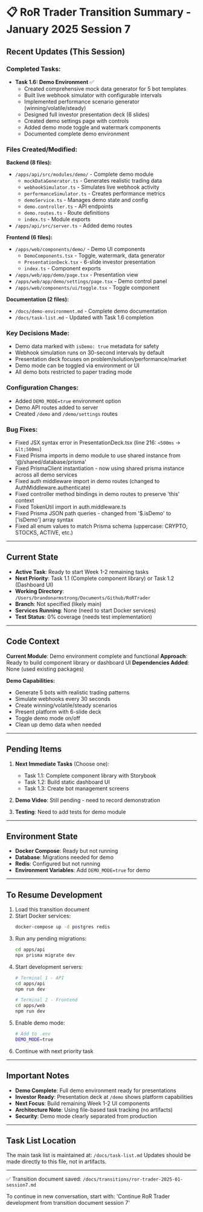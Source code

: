 # 📋 RoR Trader Transition Summary - January 2025 Session 7

## Recent Updates (This Session)

### Completed Tasks:
- **Task 1.6: Demo Environment** ✅
  - Created comprehensive mock data generator for 5 bot templates
  - Built live webhook simulator with configurable intervals  
  - Implemented performance scenario generator (winning/volatile/steady)
  - Designed full investor presentation deck (6 slides)
  - Created demo settings page with controls
  - Added demo mode toggle and watermark components
  - Documented complete demo environment

### Files Created/Modified:
**Backend (8 files):**
- `/apps/api/src/modules/demo/` - Complete demo module
  - `mockDataGenerator.ts` - Generates realistic trading data
  - `webhookSimulator.ts` - Simulates live webhook activity
  - `performanceSimulator.ts` - Creates performance metrics
  - `demoService.ts` - Manages demo state and config
  - `demo.controller.ts` - API endpoints
  - `demo.routes.ts` - Route definitions
  - `index.ts` - Module exports
- `/apps/api/src/server.ts` - Added demo routes

**Frontend (6 files):**
- `/apps/web/components/demo/` - Demo UI components
  - `DemoComponents.tsx` - Toggle, watermark, data generator
  - `PresentationDeck.tsx` - 6-slide investor presentation
  - `index.ts` - Component exports
- `/apps/web/app/demo/page.tsx` - Presentation view
- `/apps/web/app/demo/settings/page.tsx` - Demo control panel
- `/apps/web/components/ui/toggle.tsx` - Toggle component

**Documentation (2 files):**
- `/docs/demo-environment.md` - Complete demo documentation
- `/docs/task-list.md` - Updated with Task 1.6 completion

### Key Decisions Made:
- Demo data marked with `isDemo: true` metadata for safety
- Webhook simulation runs on 30-second intervals by default
- Presentation deck focuses on problem/solution/performance/market
- Demo mode can be toggled via environment or UI
- All demo bots restricted to paper trading mode

### Configuration Changes:
- Added `DEMO_MODE=true` environment option
- Demo API routes added to server
- Created `/demo` and `/demo/settings` routes

### Bug Fixes:
- Fixed JSX syntax error in PresentationDeck.tsx (line 216: `<500ms` → `&lt;500ms`)
- Fixed Prisma imports in demo module to use shared instance from '@/shared/database/prisma'
- Fixed PrismaClient instantiation - now using shared prisma instance across all demo services
- Fixed auth middleware import in demo routes (changed to AuthMiddleware.authenticate)
- Fixed controller method bindings in demo routes to preserve 'this' context
- Fixed TokenUtil import in auth.middleware.ts
- Fixed Prisma JSON path queries - changed from '$.isDemo' to ['isDemo'] array syntax
- Fixed all enum values to match Prisma schema (uppercase: CRYPTO, STOCKS, ACTIVE, etc.)

---

## Current State

- **Active Task**: Ready to start Week 1-2 remaining tasks
- **Next Priority**: Task 1.1 (Complete component library) or Task 1.2 (Dashboard UI)
- **Working Directory**: `/Users/brandonarmstrong/Documents/Github/RoRTrader`
- **Branch**: Not specified (likely main)
- **Services Running**: None (need to start Docker services)
- **Test Status**: 0% coverage (needs test implementation)

---

## Code Context

**Current Module**: Demo environment complete and functional
**Approach**: Ready to build component library or dashboard UI
**Dependencies Added**: None (used existing packages)

**Demo Capabilities:**
- Generate 5 bots with realistic trading patterns
- Simulate webhooks every 30 seconds
- Create winning/volatile/steady scenarios
- Present platform with 6-slide deck
- Toggle demo mode on/off
- Clean up demo data when needed

---

## Pending Items

1. **Next Immediate Tasks** (Choose one):
   - Task 1.1: Complete component library with Storybook
   - Task 1.2: Build static dashboard UI
   - Task 1.3: Create bot management screens

2. **Demo Video**: Still pending - need to record demonstration

3. **Testing**: Need to add tests for demo module

---

## Environment State

- **Docker Compose**: Ready but not running
- **Database**: Migrations needed for demo
- **Redis**: Configured but not running
- **Environment Variables**: Add `DEMO_MODE=true` for demo

---

## To Resume Development

1. Load this transition document
2. Start Docker services:
   ```bash
   docker-compose up -d postgres redis
   ```
3. Run any pending migrations:
   ```bash
   cd apps/api
   npx prisma migrate dev
   ```
4. Start development servers:
   ```bash
   # Terminal 1 - API
   cd apps/api
   npm run dev
   
   # Terminal 2 - Frontend
   cd apps/web
   npm run dev
   ```
5. Enable demo mode:
   ```bash
   # Add to .env
   DEMO_MODE=true
   ```
6. Continue with next priority task

---

## Important Notes

- **Demo Complete**: Full demo environment ready for presentations
- **Investor Ready**: Presentation deck at `/demo` shows platform capabilities
- **Next Focus**: Build remaining Week 1-2 UI components
- **Architecture Note**: Using file-based task tracking (no artifacts)
- **Security**: Demo mode clearly separated from production

---

## Task List Location

The main task list is maintained at: `/docs/task-list.md`
Updates should be made directly to this file, not in artifacts.

---

✅ Transition document saved: `/docs/transitions/ror-trader-2025-01-session7.md`

To continue in new conversation, start with:
'Continue RoR Trader development from transition document session 7'